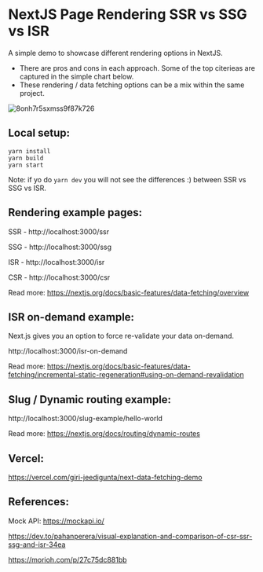 # NextJS Page Rendering SSR vs SSG vs ISR

A simple demo to showcase different rendering options in NextJS.

- There are pros and cons in each approach. Some of the top citerieas are captured in the simple chart below. 
- These rendering / data fetching options can be a mix within the same project. 

![8onh7r5sxmss9f87k726](https://user-images.githubusercontent.com/2689410/179026796-141da097-58e1-45fc-b9df-a98429e06cf6.png)

##  Local setup:

```
yarn install
yarn build
yarn start
```

Note: if yo do ```yarn dev``` you will not see the differences :) between SSR vs SSG vs ISR.


##  Rendering example pages:

SSR - http://localhost:3000/ssr

SSG - http://localhost:3000/ssg

ISR - http://localhost:3000/isr

CSR - http://localhost:3000/csr


Read more: https://nextjs.org/docs/basic-features/data-fetching/overview

##  ISR on-demand example:
Next.js gives you an option to force re-validate your data on-demand.

http://localhost:3000/isr-on-demand

Read more: https://nextjs.org/docs/basic-features/data-fetching/incremental-static-regeneration#using-on-demand-revalidation

##  Slug / Dynamic routing example:
http://localhost:3000/slug-example/hello-world

Read more: https://nextjs.org/docs/routing/dynamic-routes

## Vercel: 
https://vercel.com/giri-jeedigunta/next-data-fetching-demo

## References: 

Mock API: https://mockapi.io/

https://dev.to/pahanperera/visual-explanation-and-comparison-of-csr-ssr-ssg-and-isr-34ea

https://morioh.com/p/27c75dc881bb
